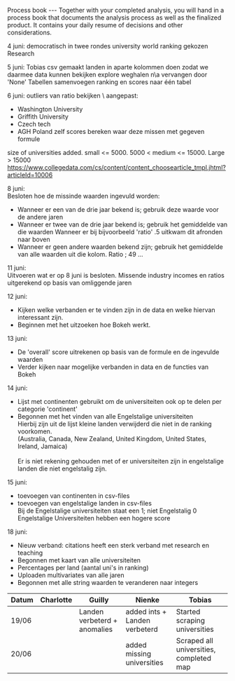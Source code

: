 Process book --- Together with your completed analysis, you will hand in a process book that documents the analysis process as well as the finalized product. It contains your daily resume of decisions and other considerations.

4 juni:
democratisch in twee rondes university world ranking gekozen
Research

5 juni:
Tobias csv gemaakt
landen in aparte kolommen doen zodat we daarmee data kunnen bekijken
explore weghalen
n\a vervangen door 'None'
Tabellen samenvoegen ranking en scores naar één tabel

6 juni:
outliers van ratio bekijken \\
  aangepast:
  * Washington University 
  * Griffith University
  * Czech tech
  * AGH Poland
zelf scores bereken waar deze missen met gegeven formule

size of universities added. small <= 5000. 5000 < medium <= 15000. Large > 15000
https://www.collegedata.com/cs/content/content_choosearticle_tmpl.jhtml?articleId=10006


8 juni:<br />
Besloten hoe de missinde waarden ingevuld worden:
  * Wanneer er een van de drie jaar bekend is; gebruik deze waarde voor de andere jaren 
  * Wanneer er twee van de drie jaar bekend is; gebruik het gemiddelde van die waarden 
      Wanneer er bij bijvoorbeeld 'ratio' .5 uitkwam dit afronden naar boven
  * Wanneer er geen andere waarden bekend zijn; gebruik het gemiddelde van alle waarden uit die kolom.
        Ratio ; 49
        ...

11 juni: <br />
Uitvoeren wat er op 8 juni is besloten.
Missende industry incomes en ratios uitgerekend op basis van omliggende jaren

12 juni: <br />
* Kijken welke verbanden er te vinden zijn in de data en welke hiervan interessant zijn. 
* Beginnen met het uitzoeken hoe Bokeh werkt.

13 juni: <br />
* De 'overall' score uitrekenen op basis van de formule en de ingevulde waarden
* Verder kijken naar mogelijke verbanden in data en de functies van Bokeh

14 juni: <br />
* Lijst met continenten gebruikt om de universiteiten ook op te delen per categorie 'continent' 
* Begonnen met het vinden van alle Engelstalige universiteiten <br />
      Hierbij zijn uit de lijst kleine landen verwijderd die niet in de ranking voorkomen. <br />
      (Australia, Canada, New Zealand, United Kingdom, United States, Ireland, Jamaica) <br /> <br />
      Er is niet rekening gehouden met of er universiteiten zijn in engelstalige landen die niet engelstalig zijn.

15 juni: <br />
* toevoegen van continenten in csv-files 
* toevoegen van engelstalige landen in csv-files  <br />
    Bij de Engelstalige universiteiten staat een 1; niet Engelstalig 0 <br />
    Engelstalige Universiteiten hebben een hogere score
    
18 juni: <br />
* Nieuw verband: citations heeft een sterk verband met research en teaching
* Begonnen met kaart van alle universiteiten
* Percentages per land (aantal uni's in ranking)
* Uploaden multivariates van alle jaren 
* Begonnen met alle string waarden te veranderen naar integers

Datum | Charlotte | Guilly | Nienke | Tobias
--- | --- | --- | --- | --- 
19/06 |  | Landen verbeterd + anomalies | added ints + Landen verbeterd | Started scraping universities
20/06 |  | | added missing universities | Scraped all universities, completed map


